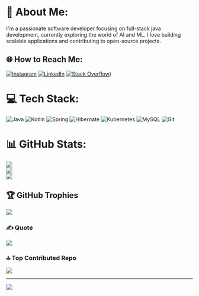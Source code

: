 # 💫 About Me:
I'm a passionate software developer focusing on full-stack java development, currently exploring the world of AI and ML. I love building scalable applications and contributing to open-source projects.

## 🌐 How to Reach Me:
[![Instagram](https://img.shields.io/badge/Instagram-%23E4405F.svg?logo=Instagram&logoColor=white)](https://instagram.com/daupawar) [![LinkedIn](https://img.shields.io/badge/LinkedIn-%230077B5.svg?logo=linkedin&logoColor=white)](https://linkedin.com/in/rohan-pawar-59599643) [![Stack Overflow](https://img.shields.io/badge/-Stackoverflow-FE7A16?logo=stack-overflow&logoColor=white)](https://stackoverflow.com/users/1581313/rohan-pawar)) 

# 💻 Tech Stack:
![Java](https://img.shields.io/badge/java-%23ED8B00.svg?style=for-the-badge&logo=openjdk&logoColor=white) ![Kotlin](https://img.shields.io/badge/kotlin-%237F52FF.svg?style=for-the-badge&logo=kotlin&logoColor=white) ![Spring](https://img.shields.io/badge/spring-%236DB33F.svg?style=for-the-badge&logo=spring&logoColor=white) ![Hibernate](https://img.shields.io/badge/Hibernate-59666C?style=for-the-badge&logo=Hibernate&logoColor=white) ![Kubernetes](https://img.shields.io/badge/kubernetes-%23326ce5.svg?style=for-the-badge&logo=kubernetes&logoColor=white) ![MySQL](https://img.shields.io/badge/mysql-4479A1.svg?style=for-the-badge&logo=mysql&logoColor=white) ![Git](https://img.shields.io/badge/git-%23F05033.svg?style=for-the-badge&logo=git&logoColor=white)
# 📊 GitHub Stats:
![](https://github-readme-stats.vercel.app/api?username=daupawar&theme=dark&hide_border=false&include_all_commits=true&count_private=true)<br/>
![](https://github-readme-streak-stats.herokuapp.com/?user=daupawar&theme=dark&hide_border=false)<br/>
![](https://github-readme-stats.vercel.app/api/top-langs/?username=daupawar&theme=dark&hide_border=false&include_all_commits=true&count_private=true&layout=compact)

## 🏆 GitHub Trophies
![](https://github-profile-trophy.vercel.app/?username=daupawar&theme=radical&no-frame=false&no-bg=true&margin-w=4)

### ✍️ Quote
![](https://quotes-github-readme.vercel.app/api?type=horizontal&theme=radical)

### 🔝 Top Contributed Repo
![](https://github-contributor-stats.vercel.app/api?username=daupawar&limit=5&theme=dark&combine_all_yearly_contributions=true)

---
[![](https://visitcount.itsvg.in/api?id=daupawar&icon=0&color=0)](https://visitcount.itsvg.in)
